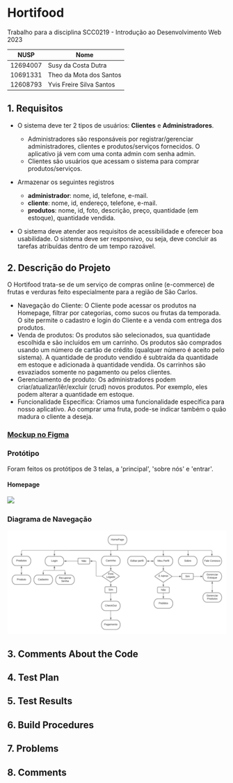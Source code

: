 # Hortifood

Trabalho para a disciplina SCC0219 - Introdução ao Desenvolvimento Web 2023

| NUSP          | Nome                           |
| ------------- | ------------------------------ |
| 12694007      | Susy da Costa Dutra            |
| 10691331      | Theo da Mota dos Santos        |
| 12608793      | Yvis Freire Silva Santos       |

## 1. Requisitos

- O sistema deve ter 2 tipos de usuários: **Clientes** e **Administradores**.
  - Administradores são responsáveis por registrar/gerenciar administradores, clientes e produtos/serviços fornecidos. O aplicativo já vem com uma conta admin com senha admin.
  - Clientes são usuários que acessam o sistema para comprar produtos/serviços.

- Armazenar os seguintes registros 
  - **administrador**: nome, id, telefone, e-mail.
  - **cliente**: nome, id, endereço, telefone, e-mail.
  - **produtos**: nome, id, foto, descrição, preço, quantidade (em estoque), quantidade vendida.

- O sistema deve atender aos requisitos de acessibilidade e oferecer boa usabilidade. O sistema deve ser responsivo, ou seja, deve concluir as tarefas atribuídas dentro de um tempo razoável.
## 2. Descrição do Projeto
O Hortifood trata-se de um serviço de compras online (e-commerce) de frutas e verduras feito especialmente para a região de São Carlos.
- Navegação do Cliente: O Cliente pode acessar os produtos na Homepage, filtrar por categorias, como sucos ou frutas da temporada. O site permite o cadastro e login do Cliente e a venda com entrega dos produtos.
- Venda de produtos: Os produtos são selecionados, sua quantidade escolhida e são incluídos em um carrinho. Os produtos são comprados usando um número de cartão de crédito (qualquer número é aceito pelo sistema). A quantidade de produto vendido é subtraída da quantidade em estoque e adicionada à quantidade vendida. Os carrinhos são esvaziados somente no pagamento ou pelos clientes.
- Gerenciamento de produto: Os administradores podem criar/atualizar/lêr/excluir (crud) novos produtos. Por exemplo, eles podem alterar a quantidade em estoque.
- Funcionalidade Específica: Criamos uma funcionalidade específica para nosso aplicativo. Ao comprar uma fruta, pode-se indicar também o quão madura o cliente a deseja.

### <a href="https://www.figma.com/file/udP8nKb9EDOPpY6em9cQuO/Hortifood?type=design&node-id=0%3A1&t=KiCEtRygFs5BtLsY-1">Mockup no Figma</a>
### Protótipo
Foram feitos os protótipos de 3 telas, a 'principal', 'sobre nós' e 'entrar'.
#### Homepage
![](./homepage_print.png)
### Diagrama de Navegação
![](./Diagrama-de-navegacao.jpg)

## 3. Comments About the Code
## 4. Test Plan
## 5. Test Results
## 6. Build Procedures
## 7. Problems
## 8. Comments
